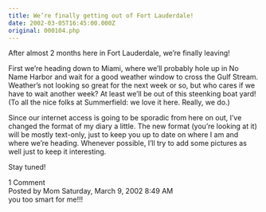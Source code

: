 ```yaml
---
title: We’re finally getting out of Fort Lauderdale!
date: 2002-03-05T16:45:00.000Z
original: 000104.php
---
```


After almost 2 months here in Fort Lauderdale, we’re finally leaving!

First we’re heading down to Miami, where we’ll probably hole up in No Name Harbor and wait for a good weather window to cross the Gulf Stream. Weather’s not looking so great for the next week or so, but who cares if we have to wait another week? At least we’ll be out of this steenking boat yard! (To all the nice folks at Summerfield: we love it here. Really, we do.)

Since our internet access is going to be sporadic from here on out, I’ve changed the format of my diary a little. The new format (you’re looking at it) will be mostly text-only, just to keep you up to date on where I am and where we’re heading. Whenever possible, I’ll try to add some pictures as well just to keep it interesting.

Stay tuned!

<div class="commentdivider"></div><span class="commentheader">1 Comment</span>

<div class="commentdivider">
<span class="commentauthorbox">Posted by Mom</span>
<span class="commentdatebox">Saturday, March  9, 2002</span>
<span class="commenttimebox"> 8:49 AM</span>
</div>
<div class="commentbody">you too smart for me!!!</div>

